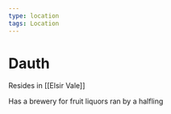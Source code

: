 ```yaml
---
type: location
tags: Location
---
```


# Dauth

Resides in [[Elsir Vale]]

Has a brewery for fruit liquors ran by a halfling
